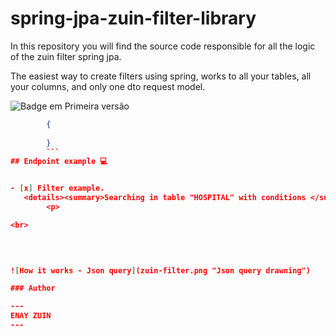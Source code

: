 # spring-jpa-zuin-filter-library
In this repository you will find the source code responsible for all the logic of the zuin filter spring jpa.

The easiest way to create filters using spring, works to all your tables, all your columns, and only one dto request model.

![Badge em Primeira versão](https://img.shields.io/static/v1?label=STATUS&message=PRIMEIRA%20VERSAO&color=GREEN&style=for-the-badge "Sofrerá incrementos no futuro")
```json
		{
		
		}
		```
## Endpoint example 💻


- [x] Filter example.
   <details><summary>Searching in table "HOSPITAL" with conditions </summary>
        <p>

<br>
		

		

![How it works - Json query](zuin-filter.png "Json query drawning")

### Author

---
ENAY ZUIN
---
